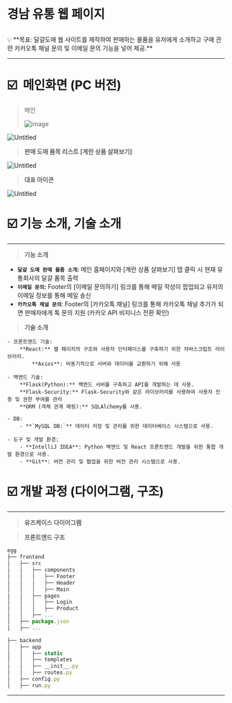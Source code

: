# 경남 유통 웹 페이지 


##
<aside>
💡 **목표: 달걀도매 웹 사이트를 제작하여 판매하는 물품을 유저에게 소개하고 구매 관련 카카오톡 채널 문의 및 이메일 문의 기능을 넣어 제공.**

</aside>

---

# ☑️  메인화면 (PC 버전)

> 메인
>
> ![image](https://github.com/Juriri/eggboy/assets/29352771/0df6d1ea-2f2d-44fc-9880-3cbc28451595)

![Untitled](https://prod-files-secure.s3.us-west-2.amazonaws.com/983ad7ca-80be-47c2-a43d-96a2d5b212ea/064ea707-93e1-42a6-949a-9b477ee47cf9/Untitled.png)

> **판매 도매 품목 리스트  [계란 상품 살펴보기]**
> 

![Untitled](https://prod-files-secure.s3.us-west-2.amazonaws.com/983ad7ca-80be-47c2-a43d-96a2d5b212ea/f5fb303b-ebe6-4a65-a077-51f4f325ee31/Untitled.png)

> **대표 아이콘**
> 

![Untitled](https://prod-files-secure.s3.us-west-2.amazonaws.com/983ad7ca-80be-47c2-a43d-96a2d5b212ea/e30a3e83-1004-48ad-8d5e-6b126ec08dab/Untitled.png)

# ☑️ 기능 소개, 기술 소개

---

> **기능 소개**
> 
- **`달걀 도매 판매 물품 소개`:** 메인 홈페이지와 [계란 상품 살펴보기] 탭 클릭 시 현재 유통회사의 달걀 품목 출력
- **`이메일 문의`:** Footer의 [이메일 문의하기] 링크를 통해 메일 작성이 팝업되고 유저의 이메일 정보를 통해 메일 송신
- **`카카오톡 채널 문의`**: Footer의 [카카오톡 채널] 링크를 통해 카카오톡 채널 추가가 되면 판매자에게 톡 문의 지원 (카카오 API 비지니스 전환 확인)

> **기술 소개**
> 

```
- 프론트엔드 기술:
    **React:** 웹 페이지의 구조와 사용자 인터페이스를 구축하기 위한 자바스크립트 라이브러리.
		**Axios**: 비동기적으로 서버와 데이터를 교환하기 위해 사용
    
- 백엔드 기술:
    **Flask(Python):** 백엔드 서버를 구축하고 API를 개발하는 데 사용.
    **Flask-Security:** Flask-Security와 같은 라이브러리를 사용하여 사용자 인증 및 권한 부여를 관리
    **ORM (객체 관계 매핑):** SQLAlchemy를 사용.
    
- DB:
    - **`MySQL DB:`** 데이터 저장 및 관리를 위한 데이터베이스 시스템으로 사용.
    
- 도구 및 개발 환경:
    - **IntelliJ IDEA**: Python 백엔드 및 React 프론트엔드 개발을 위한 통합 개발 환경으로 사용.
    - **Git**: 버전 관리 및 협업을 위한 버전 관리 시스템으로 사용.
```

# ☑️ 개발 과정 (다이어그램, 구조)

---

> **유즈케이스 다이어그램**
> 

> **프론트엔드 구조**
> 

```jsx
egg
├── frontend
│   ├── src
│   │   ├── components
│   │   │   ├── Footer
│   │   │   ├── Header
│   │   │   ├── Main
│   │   ├── pages
│   │   │   ├── Login
│   │   │   ├── Product
│   │   ├── ...
│   ├── package.json
│   ├── ...

├── backend
│   ├── app
│   │   ├── static
│   │   ├── templates
│   │   ├── __init__.py
│   │   ├── routes.py
│   ├── config.py
│   ├── run.py
```

---
